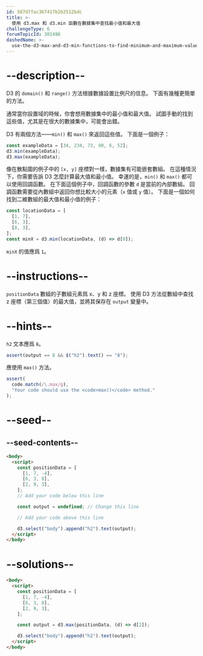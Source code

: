```yaml
---
id: 587d7fac367417b2b2512bdc
title: >-
  使用 d3.max 和 d3.min 函數在數據集中查找最小值和最大值
challengeType: 6
forumTopicId: 301496
dashedName: >-
  use-the-d3-max-and-d3-min-functions-to-find-minimum-and-maximum-values-in-a-dataset
---
```


# --description--

D3 的 `domain()` 和 `range()` 方法根據數據設置比例尺的信息。 下面有幾種更簡單的方法。

通常當你設置域的時候，你會想用數據集中的最小值和最大值。 試圖手動的找到這些值，尤其是在很大的數據集中，可能會出錯。

D3 有兩個方法——`min()` 和 `max()` 來返回這些值。 下面是一個例子：

```js
const exampleData = [34, 234, 73, 90, 6, 52];
d3.min(exampleData);
d3.max(exampleData);
```

像在散點圖的例子中的 `[x, y]` 座標對一樣，數據集有可能嵌套數組。 在這種情況下，你需要告訴 D3 怎麼計算最大值和最小值。 幸運的是，`min()` 和 `max()` 都可以使用回調函數。 在下面這個例子中，回調函數的參數 `d` 是當前的內部數組。 回調函數需要從內數組中返回你想比較大小的元素（`x` 值或 `y` 值）。 下面是一個如何找到二維數組的最大值和最小值的例子：

```js
const locationData = [
  [1, 7],
  [6, 3],
  [8, 3],
];
const minX = d3.min(locationData, (d) => d[0]);
```

`minX` 的值應爲 `1`。

# --instructions--

`positionData` 數組的子數組元素爲 x、y 和 z 座標。 使用 D3 方法從數組中查找 z 座標（第三個值）的最大值，並將其保存在 `output` 變量中。

# --hints--

`h2` 文本應爲 `8`。

```js
assert(output == 8 && $("h2").text() == "8");
```

應使用 `max()` 方法。

```js
assert(
  code.match(/\.max/g),
  "Your code should use the <code>max()</code> method."
);
```

# --seed--

## --seed-contents--

```html
<body>
  <script>
    const positionData = [
      [1, 7, -4],
      [6, 3, 8],
      [2, 9, 3],
    ];
    // Add your code below this line

    const output = undefined; // Change this line

    // Add your code above this line

    d3.select("body").append("h2").text(output);
  </script>
</body>
```

# --solutions--

```html
<body>
  <script>
    const positionData = [
      [1, 7, -4],
      [6, 3, 8],
      [2, 9, 3],
    ];

    const output = d3.max(positionData, (d) => d[2]);

    d3.select("body").append("h2").text(output);
  </script>
</body>
```
